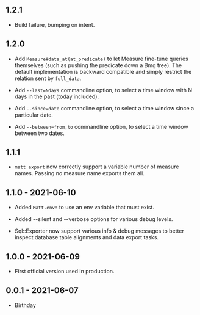 ## 1.2.1

* Build failure, bumping on intent.

## 1.2.0

* Add `Measure#data_at(at_predicate)` to let Measure fine-tune queries
  themselves (such as pushing the predicate down a Bmg tree). The default
  implementation is backward compatible and simply restrict the relation
  sent by `full_data`.

* Add `--last=Ndays` commandline option, to select a time window with N
  days in the past (today included).

* Add `--since=date` commandline option, to select a time window since a
  particular date.

* Add `--between=from,to` commandline option, to select a time window between
  two dates.

## 1.1.1

* `matt export` now correctly support a variable number of measure names.
  Passing no measure name exports them all.

## 1.1.0 - 2021-06-10

* Added `Matt.env!` to use an env variable that must exist.

* Added --silent and --verbose options for various debug levels.

* Sql::Exporter now support various info & debug messages to better inspect
  database table alignments and data export tasks.

## 1.0.0 - 2021-06-09

* First official version used in production.

## 0.0.1 - 2021-06-07

* Birthday
